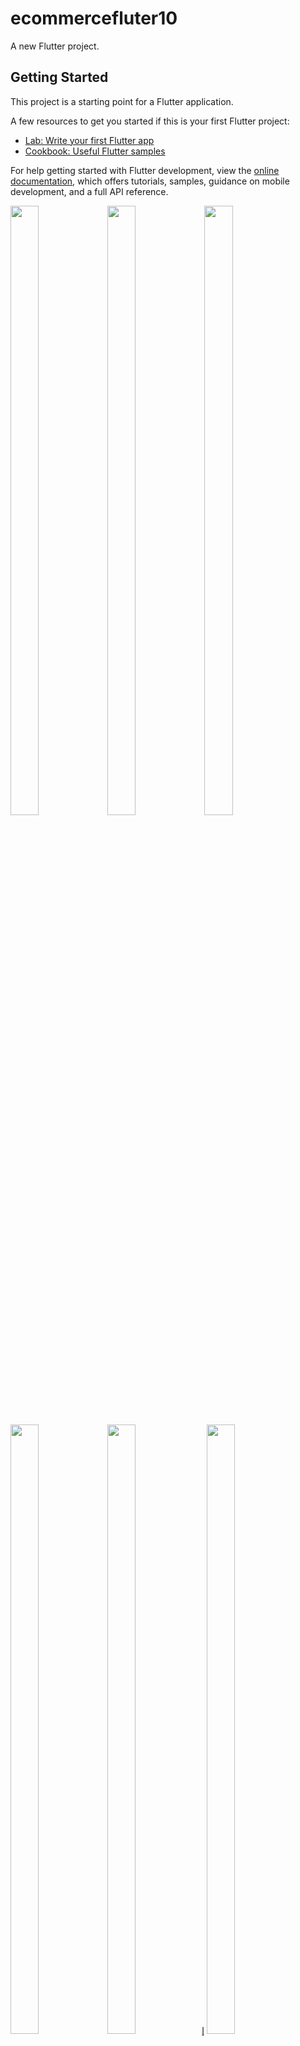 # ecommercefluter10

A new Flutter project.

## Getting Started

This project is a starting point for a Flutter application.

A few resources to get you started if this is your first Flutter project:

- [Lab: Write your first Flutter app](https://docs.flutter.dev/get-started/codelab)
- [Cookbook: Useful Flutter samples](https://docs.flutter.dev/cookbook)

For help getting started with Flutter development, view the
[online documentation](https://docs.flutter.dev/), which offers tutorials,
samples, guidance on mobile development, and a full API reference.
<p>
  <img src="" height="50%" width="30%">
  <img src=""  height="50%" width="30%">
  <img src="" height="50%" width="30%">
  <img src=""  height="50%" width="30%">
  <img src=""  height="50%" width="30%">l̥
  <img src="" height="50%" width="30%">
  <img src=""  height="50%" width="30%">
  <img src="" height="50%" width="30%">
  <img src=""  height="50%" width="30%">
  <img src=""  height="50%" width="30%">
  <img src="" height="50%" width="30%">
  <img src=""  height="50%" width="30%">
  <img src=""  height="50%" width="30%">
   <img src=""  height="50%" width="30%">
  <img src="" height="50%" width="30%">
  <img src=""  height="50%" width="30%">
   <img src=""  height="50%" width="30%">
  <img src=""  height="50%" width="30%">

</p>
![Uploading Screenshot_20230731-134420[1]_iphone13promaxgold_portrait.png…]()
![Uploading Screenshot_20230724-121944[2]_iphone13ministarlight_portrait.png…]()
![Uploading Screenshot_20230724-122439[1]_iphone13ministarlight_portrait.png…]()
![Uploading Screenshot_20230724-122442[1]_iphone13ministarlight_portrait.png…]()
![Uploading Screenshot_20230724-122638[1]_iphone13ministarlight_portrait.png…]()
![Uploading Screenshot_20230724-122558[1]_iphone13ministarlight_portrait.png…]()
![Uploading Screenshot_20230724-122708[2]_iphone13ministarlight_portrait.png…]()













